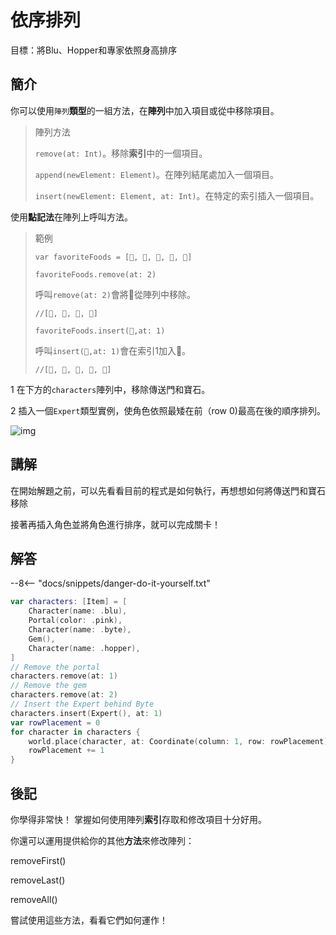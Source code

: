 # 依序排列

目標：將Blu、Hopper和專家依照身高排序

## 簡介

你可以使用`陣列`**類型**的一組方法，在**陣列**中加入項目或從中移除項目。
>陣列方法
>
>`remove(at: Int)`。移除**索引**中的一個項目。
>
>`append(newElement: Element)`。在陣列結尾處加入一個項目。
>
>`insert(newElement: Element, at: Int)`。在特定的索引插入一個項目。

使用**點記法**在陣列上呼叫方法。

>範例
>
>`var favoriteFoods = [🌮, 🍓, 🍣, 🍳, 🧀]`
>
>`favoriteFoods.remove(at: 2)`
>
>呼叫`remove(at: 2)`會將🍣從陣列中移除。
>
>`//[🌮, 🍓, 🍳, 🧀]`
>
>`favoriteFoods.insert(🍝,at: 1)`
>
>呼叫`insert(🍝,at: 1)`會在索引1加入🍝。
>
>`//[🌮, 🍝, 🍓, 🍳, 🧀]`

1   在下方的`characters`陣列中，移除傳送門和寶石。

2   插入一個`Expert`類型實例，使角色依照最矮在前（row 0)最高在後的順序排列。


![img](https://imagedelivery.net/cdkaXPuFls5qlrh3GM4hfA/e12033ea-49b9-42ba-58aa-b8b0385a2c00/public)

## 講解

在開始解題之前，可以先看看目前的程式是如何執行，再想想如何將傳送門和寶石移除

接著再插入角色並將角色進行排序，就可以完成關卡！


## 解答

--8<-- "docs/snippets/danger-do-it-yourself.txt"

```swift linenums="1"
var characters: [Item] = [
    Character(name: .blu),
    Portal(color: .pink),
    Character(name: .byte),
    Gem(),
    Character(name: .hopper),
]
// Remove the portal
characters.remove(at: 1)
// Remove the gem
characters.remove(at: 2)
// Insert the Expert behind Byte
characters.insert(Expert(), at: 1)
var rowPlacement = 0
for character in characters {
    world.place(character, at: Coordinate(column: 1, row: rowPlacement))
    rowPlacement += 1
}
```

## 後記

你學得非常快！
掌握如何使用陣列**索引**存取和修改項目十分好用。

你還可以運用提供給你的其他**方法**來修改陣列：

removeFirst()

removeLast()

removeAll()

嘗試使用這些方法，看看它們如何運作！

